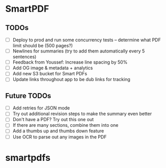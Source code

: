 # SmartPDF

## TODOs

- [ ] Deploy to prod and run some concurrency tests – determine what PDF limit should be (500 pages?)
- [ ] Newlines for summaries (try to add them automatically every 5 sentences)
- [ ] Feedback from Youssef: Increase line spacing by 50%
- [ ] Add OG image & metadata + analytics
- [ ] Add new S3 bucket for Smart PDFs
- [ ] Update links throughout app to be dub links for tracking

## Future TODOs

- [ ] Add retries for JSON mode
- [ ] Try out additional revision steps to make the summary even better
- [ ] Don't have a PDF? Try out this one out
- [ ] If there are many sections, combine them into one
- [ ] Add a thumbs up and thumbs down feature
- [ ] Use OCR to parse out any images in the PDF
# smartpdfs
